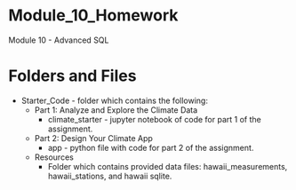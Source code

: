 # Module_10_Homework
Module 10 - Advanced SQL

# Folders and Files
  * Starter_Code - folder which contains the following:
       * Part 1: Analyze and Explore the Climate Data
          * climate_starter - jupyter notebook of code for part 1 of the assignment.
       * Part 2: Design Your Climate App
          * app - python file with code for part 2 of the assignment.
       * Resources
          * Folder which contains provided data files: hawaii_measurements, hawaii_stations, and hawaii sqlite.
